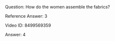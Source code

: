 Question: How do the women assemble the fabrics?

Reference Answer: 3

Video ID: 8499569359

Answer: 4

